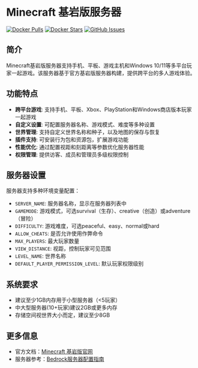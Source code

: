 # Minecraft 基岩版服务器

[![Docker Pulls](https://img.shields.io/docker/pulls/itzg/minecraft-bedrock-server.svg)](https://hub.docker.com/r/itzg/minecraft-bedrock-server/)
[![Docker Stars](https://img.shields.io/docker/stars/itzg/minecraft-bedrock-server.svg?maxAge=2592000)](https://hub.docker.com/r/itzg/minecraft-bedrock-server/)
[![GitHub Issues](https://img.shields.io/github/issues-raw/itzg/docker-minecraft-bedrock-server.svg)](https://github.com/itzg/docker-minecraft-bedrock-server/issues)

## 简介

Minecraft基岩版服务器支持手机、平板、游戏主机和Windows 10/11等多平台玩家一起游戏。该服务器基于官方基岩版服务器构建，提供跨平台的多人游戏体验。

## 功能特点

- **跨平台游戏**: 支持手机、平板、Xbox、PlayStation和Windows商店版本玩家一起游戏
- **自定义设置**: 可配置服务器名称、游戏模式、难度等多种设置
- **世界管理**: 支持自定义世界名称和种子，以及地图的保存与恢复
- **插件支持**: 可安装行为包和资源包，扩展游戏功能
- **性能优化**: 通过配置视距和刻距离等参数优化服务器性能
- **权限管理**: 提供访客、成员和管理员多级权限控制

## 服务器设置

服务器支持多种环境变量配置：

- `SERVER_NAME`: 服务器名称，显示在服务器列表中
- `GAMEMODE`: 游戏模式，可选survival（生存）、creative（创造）或adventure（冒险）
- `DIFFICULTY`: 游戏难度，可选peaceful、easy、normal或hard
- `ALLOW_CHEATS`: 是否允许使用作弊命令
- `MAX_PLAYERS`: 最大玩家数量
- `VIEW_DISTANCE`: 视距，控制玩家可见范围
- `LEVEL_NAME`: 世界名称
- `DEFAULT_PLAYER_PERMISSION_LEVEL`: 默认玩家权限级别

## 系统要求

- 建议至少1GB内存用于小型服务器（<5玩家）
- 中大型服务器(10+玩家)建议2GB或更多内存
- 存储空间视世界大小而定，建议至少8GB

## 更多信息

- 官方文档：[Minecraft 基岩版官网](https://www.minecraft.net/bedrock)
- 服务器参考：[Bedrock服务器配置指南](https://www.minecraft.net/download/server/bedrock) 